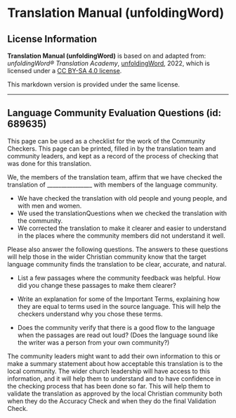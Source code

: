 # Translation Manual (unfoldingWord)

## License Information

**Translation Manual (unfoldingWord)** is based on and adapted from: _unfoldingWord® Translation Academy_, [unfoldingWord](https://unfoldingword.org/utw), 2022, which is licensed under a [CC BY-SA 4.0 license](https://creativecommons.org/licenses/by-sa/4.0/legalcode.en).

This markdown version is provided under the same license.



--------------------------------

## Language Community Evaluation Questions (id: 689635)

This page can be used as a checklist for the work of the Community Checkers. This page can be printed, filled in by the translation team and community leaders, and kept as a record of the process of checking that was done for this translation.

We, the members of the translation team, affirm that we have checked the translation of \_\_\_\_\_\_\_\_\_\_\_\_\_\_\_\_ with members of the language community.

* We have checked the translation with old people and young people, and with men and women.
* We used the translationQuestions when we checked the translation with the community.
* We corrected the translation to make it clearer and easier to understand in the places where the community members did not understand it well.

Please also answer the following questions. The answers to these questions will help those in the wider Christian community know that the target language community finds the translation to be clear, accurate, and natural.

* List a few passages where the community feedback was helpful. How did you change these passages to make them clearer?

  
  
  

* Write an explanation for some of the Important Terms, explaining how they are equal to terms used in the source language. This will help the checkers understand why you chose these terms.

  
  
  

* Does the community verify that there is a good flow to the language when the passages are read out loud? (Does the language sound like the writer was a person from your own community?)

  
  
  

The community leaders might want to add their own information to this or make a summary statement about how acceptable this translation is to the local community. The wider church leadership will have access to this information, and it will help them to understand and to have confidence in the checking process that has been done so far. This will help them to validate the translation as approved by the local Christian community both when they do the Accuracy Check and when they do the final Validation Check. 
  
  


